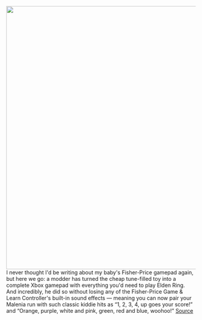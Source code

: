 <img src='https://cdn.vox-cdn.com/thumbor/3MdwW-0uaBytp-hu6sOm_4R6x0k=/0x0:2040x1530/1200x800/filters:focal(857x602:1183x928)/cdn.vox-cdn.com/uploads/chorus_image/image/70820054/shollister_200901_3575_2965_2.0.jpg' width='700px' /><br/>
I never thought I'd be writing about my baby's Fisher-Price gamepad again, but here we go: a modder has turned the cheap tune-filled toy into a complete Xbox gamepad with everything you'd need to play Elden Ring. And incredibly, he did so without losing any of the Fisher-Price Game & Learn Controller's built-in sound effects — meaning you can now pair your Malenia run with such classic kiddie hits as “1, 2, 3, 4, up goes your score!” and “Orange, purple, white and pink, green, red and blue, woohoo!”
<a href='https://www.theverge.com/2022/5/1/23051545/fisher-price-toy-baby-gamepad-real-xbox-controller-rudeism-elden-ring'> Source <a/>